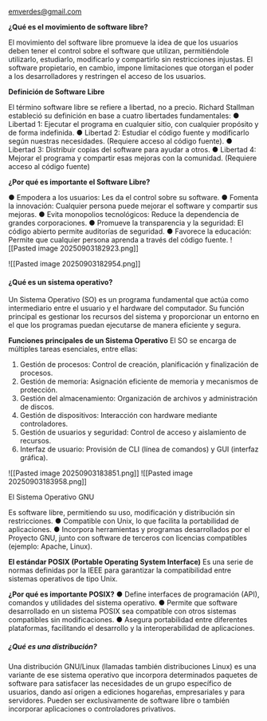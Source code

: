 emverdes@gmail.com

**¿Qué es el movimiento de software libre?**

El movimiento del software libre promueve la idea de que los usuarios deben tener el control sobre el software que utilizan, permitiéndole utilizarlo, estudiarlo, modificarlo y compartirlo sin restricciones injustas.
El software propietario, en cambio, impone limitaciones que otorgan el poder a los desarrolladores y restringen el acceso de los usuarios.

**Definición de Software Libre**

El término software libre se refiere a libertad, no a precio. Richard Stallman estableció su definición en base a cuatro libertades fundamentales: 
● Libertad 1: Ejecutar el programa en cualquier sitio, con cualquier propósito y de forma indefinida. 
● Libertad 2: Estudiar el código fuente y modificarlo según nuestras necesidades. (Requiere acceso al código fuente). 
● Libertad 3: Distribuir copias del software para ayudar a otros. 
● Libertad 4: Mejorar el programa y compartir esas mejoras con la comunidad. (Requiere acceso al código fuente)

**¿Por qué es importante el Software Libre?** 

● Empodera a los usuarios: Les da el control sobre su software. 
● Fomenta la innovación: Cualquier persona puede mejorar el software y compartir sus mejoras. 
● Evita monopolios tecnológicos: Reduce la dependencia de grandes corporaciones. ● Promueve la transparencia y la seguridad: El código abierto permite auditorías de seguridad. 
● Favorece la educación: Permite que cualquier persona aprenda a través del código fuente.
![[Pasted image 20250903182923.png]]

![[Pasted image 20250903182954.png]]

#### **¿Qué es un sistema operativo?**

Un Sistema Operativo (SO) es un programa fundamental que actúa como intermediario entre el usuario y el hardware del computador. Su función principal es gestionar los recursos del sistema y proporcionar un entorno en el que los programas puedan ejecutarse de manera eficiente y segura.

**Funciones principales de un Sistema Operativo** 
El SO se encarga de múltiples tareas esenciales, entre ellas: 
1. Gestión de procesos: Control de creación, planificación y finalización de procesos. 
2. Gestión de memoria: Asignación eficiente de memoria y mecanismos de protección. 
3. Gestión del almacenamiento: Organización de archivos y administración de discos. 
4. Gestión de dispositivos: Interacción con hardware mediante controladores. 
5. Gestión de usuarios y seguridad: Control de acceso y aislamiento de recursos. 
6. Interfaz de usuario: Provisión de CLI (línea de comandos) y GUI (interfaz gráfica).


![[Pasted image 20250903183851.png]]
![[Pasted image 20250903183958.png]]

El Sistema Operativo GNU

Es software libre, permitiendo su uso, modificación y distribución sin restricciones.
● Compatible con Unix, lo que facilita la portabilidad de aplicaciones. 
● Incorpora herramientas y programas desarrollados por el Proyecto GNU, junto con software de terceros con licencias compatibles (ejemplo: Apache, Linux).

**El estándar POSIX (Portable Operating System Interface)** 
Es una serie de normas definidas por la IEEE para garantizar la compatibilidad entre sistemas operativos de tipo Unix.

**¿Por qué es importante POSIX?** 
● Define interfaces de programación (API), comandos y utilidades del sistema operativo. 
● Permite que software desarrollado en un sistema POSIX sea compatible con otros sistemas compatibles sin modificaciones. 
● Asegura portabilidad entre diferentes plataformas, facilitando el desarrollo y la interoperabilidad de aplicaciones.


##### **¿Qué es una distribución?** 
Una distribución GNU/Linux (llamadas también distribuciones Linux) es una variante de ese sistema operativo que incorpora determinados paquetes de software para satisfacer las necesidades de un grupo específico de usuarios, dando así origen a ediciones hogareñas, empresariales y para servidores. Pueden ser exclusivamente de software libre o también incorporar aplicaciones o controladores privativos.

